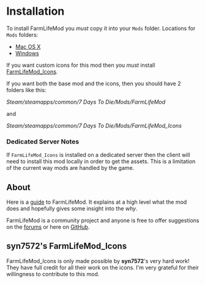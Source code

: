 # Installation

To install FarmLifeMod you *must* copy it into your `Mods` folder. Locations for `Mods` folders:

- [Mac OS X](https://7daystodie.com/forums/showthread.php?101570-modlets-on-Mac)
- [Windows](https://7daystodie.gamepedia.com/How_to_Install_Modlets)

If you want custom icons for this mod then you *must* install [FarmLifeMod_Icons](https://github.com/stasis78/7dtd-mods/tree/master/FarmLifeMod_Icons).

If you want both the base mod and the icons, then you should have 2 folders like this:

*Steam/steamapps/common/7 Days To Die/Mods/FarmLifeMod*

and

*Steam/steamapps/common/7 Days To Die/Mods/FarmLifeMod_Icons*

### Dedicated Server Notes

If `FarmLifeMod_Icons` is installed on a dedicated server then the client will need to install this mod locally in order to get the assets. This is a limitation of the current way mods are handled by the game.

## About

Here is a [guide](https://github.com/stasis78/7dtd-mods/blob/master/FarmLifeMod/FarmLifeMod.md) to FarmLifeMod. It explains at a high level what the mod does and hopefully gives some insight into the *why*.

FarmLifeMod is a community project and anyone is free to offer suggestions on the [forums](https://7daystodie.com/forums/showthread.php?104474-FarmLifeMod) or here on [GitHub](https://github.com/stasis78/7dtd-mods/issues).

## syn7572's FarmLifeMod_Icons

FarmLifeMod_Icons is only made possible by **syn7572**'s very hard work! They have full credit for all their work on the icons. I'm very grateful for their willingness to contribute to this mod.
